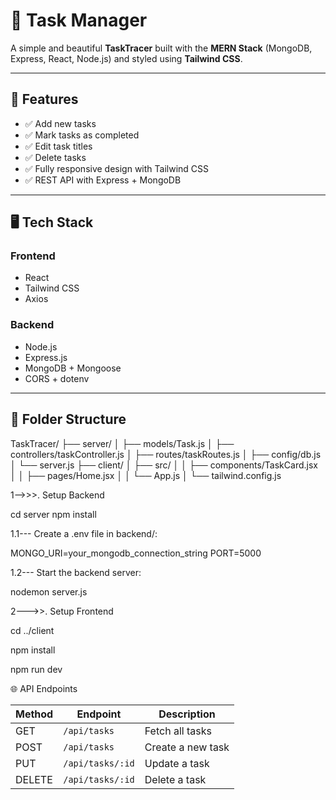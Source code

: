 # 📝 Task Manager

A simple and beautiful **TaskTracer** built with the **MERN Stack** (MongoDB, Express, React, Node.js) and styled using **Tailwind CSS**.

---

## 🚀 Features

- ✅ Add new tasks
- ✅ Mark tasks as completed
- ✅ Edit task titles
- ✅ Delete tasks
- ✅ Fully responsive design with Tailwind CSS
- ✅ REST API with Express + MongoDB

---

## 🖥️ Tech Stack

### Frontend
- React
- Tailwind CSS
- Axios

### Backend
- Node.js
- Express.js
- MongoDB + Mongoose
- CORS + dotenv

---

## 📂 Folder Structure

TaskTracer/
├── server/
│ ├── models/Task.js
│ ├── controllers/taskController.js
│ ├── routes/taskRoutes.js
│ ├── config/db.js
│ └── server.js
├── client/
│ ├── src/
│ │ ├── components/TaskCard.jsx
│ │ ├── pages/Home.jsx
│ │ └── App.js
│ └── tailwind.config.js

1-->>>. Setup Backend

cd server
npm install

1.1--- Create a .env file in backend/:

MONGO_URI=your_mongodb_connection_string
PORT=5000


1.2--- Start the backend server:

nodemon server.js

2--->>. Setup Frontend

cd ../client

npm install

npm run dev


🌐 API Endpoints

| Method | Endpoint         | Description       |
| ------ | ---------------- | ----------------- |
| GET    | `/api/tasks`     | Fetch all tasks   |
| POST   | `/api/tasks`     | Create a new task |
| PUT    | `/api/tasks/:id` | Update a task     |
| DELETE | `/api/tasks/:id` | Delete a task     |

